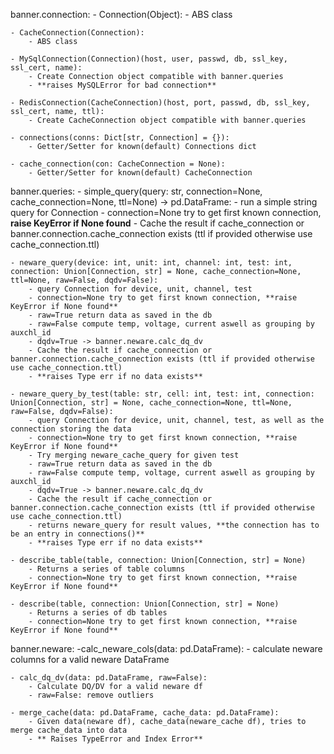 banner.connection:
    - Connection(Object):
        - ABS class

    - CacheConnection(Connection):
        - ABS class

    - MySqlConnection(Connection)(host, user, passwd, db, ssl_key, ssl_cert, name):
        - Create Connection object compatible with banner.queries  
        - **raises MySQLError for bad connection**

    - RedisConnection(CacheConnection)(host, port, passwd, db, ssl_key, ssl_cert, name, ttl):
        - Create CacheConnection object compatible with banner.queries  

    - connections(conns: Dict[str, Connection] = {}):
        - Getter/Setter for known(default) Connections dict

    - cache_connection(con: CacheConnection = None):
        - Getter/Setter for known(default) CacheConnection

banner.queries:
    - simple_query(query: str, connection=None, cache_connection=None, ttl=None) -> pd.DataFrame:
        - run a simple string query for Connection
        - connection=None try to get first known connection, **raise KeyError if None found**
        - Cache the result if cache_connection or banner.connection.cache_connection exists (ttl if provided otherwise use cache_connection.ttl)

    - neware_query(device: int, unit: int, channel: int, test: int, connection: Union[Connection, str] = None, cache_connection=None, ttl=None, raw=False, dqdv=False):
        - query Connection for device, unit, channel, test 
        - connection=None try to get first known connection, **raise KeyError if None found**
        - raw=True return data as saved in the db
        - raw=False compute temp, voltage, current aswell as grouping by auxchl_id
        - dqdv=True -> banner.neware.calc_dq_dv 
        - Cache the result if cache_connection or banner.connection.cache_connection exists (ttl if provided otherwise use cache_connection.ttl)
        - **raises Type err if no data exists**

    - neware_query_by_test(table: str, cell: int, test: int, connection: Union[Connection, str] = None, cache_connection=None, ttl=None, raw=False, dqdv=False):
        - query Connection for device, unit, channel, test, as well as the connection storing the data
        - connection=None try to get first known connection, **raise KeyError if None found**
        - Try merging neware_cache_query for given test
        - raw=True return data as saved in the db
        - raw=False compute temp, voltage, current aswell as grouping by auxchl_id
        - dqdv=True -> banner.neware.calc_dq_dv 
        - Cache the result if cache_connection or banner.connection.cache_connection exists (ttl if provided otherwise use cache_connection.ttl)
        - returns neware_query for result values, **the connection has to be an entry in connections()**
        - **raises Type err if no data exists**
    
    - describe_table(table, connection: Union[Connection, str] = None)
        - Returns a series of table columns
        - connection=None try to get first known connection, **raise KeyError if None found**

    - describe(table, connection: Union[Connection, str] = None)
        - Returns a series of db tables
        - connection=None try to get first known connection, **raise KeyError if None found**

banner.neware:
    -calc_neware_cols(data: pd.DataFrame):
        - calculate neware columns for a valid neware DataFrame

    - calc_dq_dv(data: pd.DataFrame, raw=False):
        - Calculate DQ/DV for a valid neware df
        - raw=False: remove outliers

    - merge_cache(data: pd.DataFrame, cache_data: pd.DataFrame):
        - Given data(neware df), cache_data(neware_cache df), tries to merge cache_data into data  
        - ** Raises TypeError and Index Error**